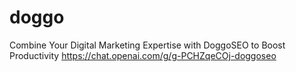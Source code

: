 # doggo
Combine Your Digital Marketing Expertise with DoggoSEO to Boost Productivity
https://chat.openai.com/g/g-PCHZqeCOj-doggoseo

